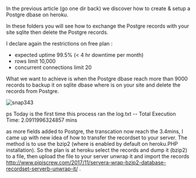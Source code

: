 In the previous article (go one dir back) we discover how to create & setup a Postgre dbase on heroku.

In these folders you will see how to exchange the Postgre records with your site sqlite then delete the Postgre records.

I declare again the restrictions on free plan :

 - expected uptime 99.5% (< 4 hr downtime per month)
 - rows limit 10,000
 - concurrent connections limit 20
 
 
What we want to achieve is when the Postgre dbase reach more than 9000 records to backup it on sqlite dbase where is on your site and delete the records from Postgre.


![snap343](https://user-images.githubusercontent.com/3852762/28752034-271b9504-7516-11e7-98b4-e77053f2e781.png)



ps Today is the first time this process ran the log.txt -- Total Execution Time: 2.0911996324857 mins

as more fields added to Postgre, the transcation now reach the 3.4mins, I came up with new idea of how to transfer the recordset to your server. The method is to use the bzip2 (where is enabled by default on heroku.PHP installation). So the plan is at heroku select the records and dump it (bzip2) to a file, then upload the file to your server unwrap it and import the records http://www.pipiscrew.com/2017/11/servera-wrap-bzip2-database-recordset-serverb-unwrap-it/ .
